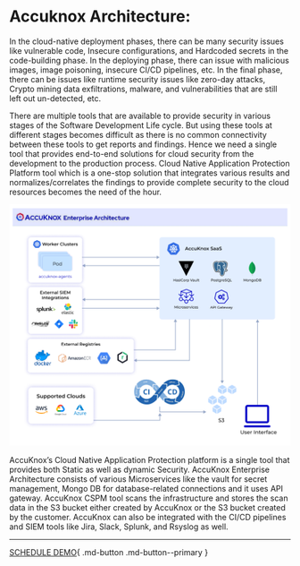# **Accuknox Architecture:** 

In the cloud-native deployment phases, there can be many security issues like vulnerable code, Insecure configurations, and Hardcoded secrets in the code-building phase. In the deploying phase, there can issue with malicious images, image poisoning, insecure CI/CD pipelines, etc. In the final phase, there can be issues like runtime security issues like zero-day attacks, Crypto mining data exfiltrations, malware, and vulnerabilities that are still left out un-detected, etc. 

There are multiple tools that are available to provide security in various stages of the Software Development Life cycle. But using these tools at different stages becomes difficult as there is no common connectivity between these tools to get reports and findings. Hence we need a single tool that provides end-to-end solutions for cloud security from the development to the production process. Cloud Native Application Protection Platform tool which is a one-stop solution that integrates various results and normalizes/correlates the findings to provide complete security to the cloud resources becomes the need of the hour. 

![](/introduction/images/accuknox-architecture.png)

 AccuKnox’s Cloud Native Application Protection platform is a single tool that provides both Static as well as dynamic Security. AccuKnox Enterprise Architecture consists of various Microservices like the vault for secret management, Mongo DB for database-related connections and it uses API gateway. AccuKnox CSPM tool scans the infrastructure and stores the scan data in the S3 bucket either created by AccuKnox or the S3 bucket created by the customer. AccuKnox can also be integrated with the CI/CD pipelines and SIEM tools like Jira, Slack, Splunk, and Rsyslog as well.

- - - 
[SCHEDULE DEMO](https://www.accuknox.com/contact-us){ .md-button .md-button--primary }